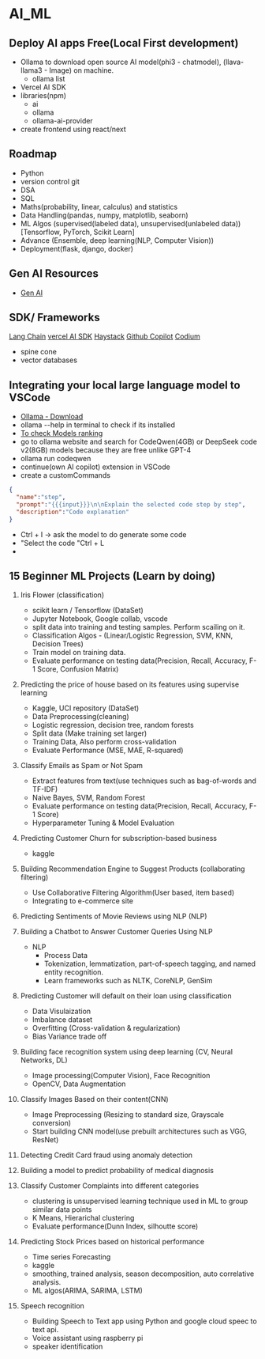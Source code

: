 # AI_ML

## Deploy AI apps Free(Local First development)
- Ollama to download open source AI model(phi3 - chatmodel), (llava-llama3 - Image) on machine.
    - ollama list
- Vercel AI SDK
- libraries(npm)
    - ai
    - ollama
    - ollama-ai-provider
- create frontend using react/next

## Roadmap
- Python
- version control git
- DSA
- SQL
- Maths(probability, linear, calculus) and statistics
- Data Handling(pandas, numpy, matplotlib, seaborn)
- ML Algos (supervised(labeled data), unsupervised(unlabeled data)) [Tensorflow, PyTorch, Scikit Learn]
- Advance (Ensemble, deep learning(NLP, Computer Vision))
- Deployment(flask, django, docker)

## Gen AI Resources

- [Gen AI](https://github.com/genieincodebottle/generative-ai)

## SDK/ Frameworks
[Lang Chain](https://js.langchain.com/v0.2/docs/introduction/)
[vercel AI SDK](https://sdk.vercel.ai/docs/introduction)
[Haystack](https://haystack.deepset.ai/)
[Github Copilot](https://github.com/features/copilot)
[Codium](https://www.codium.ai/)

- spine cone
- vector databases


## Integrating your local large language model to VSCode
- [Ollama - Download](https://ollama.com/)
- ollama --help in terminal to check if its installed
- [To check Models ranking](https://evalplus.github.io/leaderboard.html)
- go to ollama website and search for CodeQwen(4GB) or DeepSeek code v2(8GB) models because they are free unlike GPT-4
- ollama run codeqwen
- continue(own AI copilot) extension in VSCode
- create a customCommands
```json
{
  "name":"step",
  "prompt":"{{{input}}}\n\nExplain the selected code step by step",
  "description":"Code explanation"
}

```
- Ctrl + I -> ask the model to do generate some code
- "Select the code "Ctrl + L
- 

## 15 Beginner ML Projects (Learn by doing)

1. Iris Flower (classification)
    - scikit learn / Tensorflow (DataSet)
    - Jupyter Notebook, Google collab, vscode
    - split data into training and testing samples. Perform scailing on it.
    - Classification Algos - (Linear/Logistic Regression, SVM, KNN, Decision Trees)
    - Train model on training data.
    - Evaluate performance on testing data(Precision, Recall, Accuracy, F-1 Score, Confusion Matrix)

2. Predicting the price of house based on its features using supervise learning
    - Kaggle, UCI repository (DataSet)
    - Data Preprocessing(cleaning)
    - Logistic regression, decision tree, random forests
    - Split data (Make training set larger)
    - Training Data, Also perform cross-validation
    - Evaluate Performance (MSE, MAE, R-squared)
  
     
3. Classify Emails as Spam or Not Spam
    - Extract features from text(use techniques such as bag-of-words and TF-IDF)
    - Naive Bayes, SVM, Random Forest
    -  Evaluate performance on testing data(Precision, Recall, Accuracy, F-1 Score)
    -  Hyperparameter Tuning & Model Evaluation

4. Predicting Customer Churn for subscription-based business
    - kaggle
5. Building Recommendation Engine to Suggest Products (collaborating filtering)
    - Use Collaborative Filtering Algorithm(User based, item based)
    - Integrating to e-commerce site
6. Predicting Sentiments of Movie Reviews using NLP (NLP)
7. Building a Chatbot to Answer Customer Queries Using NLP
    - NLP
        - Process Data
        - Tokenization, lemmatization, part-of-speech tagging, and named entity recognition.
        - Learn frameworks such as NLTK, CoreNLP, GenSim
8. Predicting Customer will default on their loan using classification
    - Data Visulaization
    - Imbalance dataset
    - Overfitting (Cross-validation & regularization)
    - Bias Variance trade off

9. Building face recognition system using deep learning (CV, Neural Networks, DL)
    - Image processing(Computer Vision), Face Recognition
    - OpenCV, Data Augmentation
10. Classify Images Based on their content(CNN)
    - Image Preprocessing (Resizing to standard size, Grayscale conversion)
    -  Start building CNN model(use prebuilt architectures such as VGG, ResNet)
11. Detecting Credit Card fraud using anomaly detection
12. Building a model to predict probability of medical diagnosis
13. Classify Customer Complaints into different categories
    - clustering is unsupervised learning technique used in ML to group similar data points
    - K Means, Hierarichal clustering
    - Evaluate performance(Dunn Index, silhoutte score)
14. Predicting Stock Prices based on historical performance
    - Time series Forecasting
    - kaggle
    - smoothing, trained analysis, season decomposition, auto correlative analysis.
    - ML algos(ARIMA, SARIMA, LSTM)
15. Speech recognition
    - Building Speech to Text app using Python and google cloud speec to text api.
    - Voice assistant using raspberry pi
    - speaker identification
